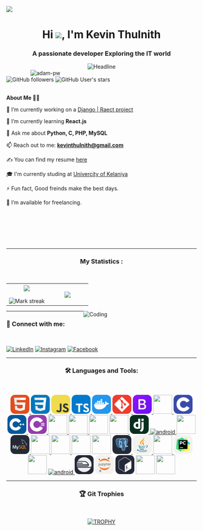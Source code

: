 ![](https://github.com/halfrost/halfrost/blob/master/icons/header_.png)
<h1 align="center">Hi <img src="https://media.giphy.com/media/hvRJCLFzcasrR4ia7z/giphy.gif" width="30">, I'm Kevin Thulnith</h1>
<h3 align="center">A passionate developer Exploring  the IT world</h3>

<div align=center>
    <img src="https://readme-typing-svg.herokuapp.com?color=%236FDA44&size=32&center=true&vCenter=true&width=600&height=50&lines=Programmer;Web+Developer;Open-Source+Enthusiast;IT+Student;Full-Stack+Developer;Undergraduate;" alt="Headline" />
</div>  
<!---p align="center"><a href="https://arjuncvinod.github.io">Portfolio↗️</a></p--->
<!--img align="right" alt="Coding" width="400" src="https://octodex.github.com/images/daftpunktocat-guy.gif"-->
<img align="right" src="https://github.com/Adam-pw/Adam-pw/blob/main/animation_500_kxa883sd.gif" alt="adam-pw" width="440"/>

![GitHub followers](https://img.shields.io/github/followers/kevinThulnith?style=social) 
![GitHub User's stars](https://img.shields.io/github/stars/kevinThulnith?style=social)
<img src="https://komarev.com/ghpvc/?username=kevinThulnith" alt="" />

<br>**About Me 🧑‍💻**


   🔭 I’m currently working on a [Django | Raect project](https://github.com/kevinThulnith/Inventory-Management-System.git)

   🌱 I’m currently learning **React.js**

   💬 Ask me about **Python, C, PHP, MySQL**

   📫 Reach out to me: **kevinthulnith@gmail.com**

   ✍ You can find my resume [here](--cvLink)

   🎓 I'm currently studing at [Univercity of Kelaniya](https://www.kln.ac.lk/) 

   ⚡ Fun fact, Good freinds make the best days.

   🤝 I’m available for freelancing.


<br><br><br><br><br>

---

<p align="center">
<h3 align="center"> My Statistics :</h3><br>
  <table align="center" border="0">
    <tr border="none">
      <td width="50%" align="center">
        <img  align="center"  src="https://github-readme-stats.vercel.app/api?username=kevinThulnith&theme=dark&show_icons=true&count_private=true" />
        <br></br>
        <img  title="🔥 Get streak stats for your profile at git.io/streak-stats" alt="Mark streak" src="https://github-readme-streak-stats.herokuapp.com/?user=kevinThulnith&theme=dark&hide_border=false" />
      </td>
        <td width="50%" align="center">
        <img  align="center"  src="https://github-readme-stats.anuraghazra1.vercel.app/api/top-langs/?username=kevinThulnith&theme=dark&hide_border=false&no-bg=true&no-frame=true&langs_count=10"/>  
      </td>
    </tr>
  </table>
</p>

<img align="right" alt="Coding" width="300" src="https://cdn.dribbble.com/users/1277312/screenshots/14733298/media/39b1045e593737587dd60e42c8422d1f.gif">

---

<h3>🔗 Connect with me:</h3><br>

[![LinkedIn](https://custom-icon-badges.demolab.com/badge/LinkedIn-0A66C2?logo=linkedin-white&logoColor=fff)](https://www.linkedin.com/in/kevinuluwaduge/)
[![Instagram](https://img.shields.io/badge/Instagram-%23E4405F.svg?logo=Instagram&logoColor=white)](https://www.instagram.com/kevin_thulnith/)
[![Facebook](https://img.shields.io/badge/Facebook-%231877F2.svg?logo=Facebook&logoColor=white)](https://facebook.com/kevin.uluwaduge)

---

<h3 align="center">🛠️ Languages and Tools:</h3><br>
<p align="center">
<a href="https://www.w3.org/html/" target="_blank" rel="noreferrer"> <img src="https://github.com/tandpfun/skill-icons/blob/main/icons/HTML.svg" width="50" height="50"/> </a> 
<a href="https://www.w3schools.com/css/" target="_blank" rel="noreferrer"> <img src="https://github.com/tandpfun/skill-icons/blob/main/icons/CSS.svg" width="50" height="50"/> </a> 
<a href="https://developer.mozilla.org/en-US/docs/Web/JavaScript" target="_blank" rel="noreferrer"> <img src="https://github.com/tandpfun/skill-icons/blob/main/icons/JavaScript.svg" width="50" height="50"/> </a> 
<a href="https://www.typescriptlang.org/" target="_blank" rel="noreferrer"> <img src="https://github.com/tandpfun/skill-icons/blob/main/icons/TypeScript.svg" width="50" height="50"/> </a> 
<a href="docker.com/" target="_blank" rel="noreferrer"> <img src="https://github.com/tandpfun/skill-icons/blob/main/icons/Docker.svg" width="50" height="50"/> </a> 
<a href="https://git-scm.com/" target="_blank" rel="noreferrer"> <img src="https://github.com/tandpfun/skill-icons/blob/main/icons/Git.svg" width="50" height="50"/> </a> 
<a href="https://getbootstrap.com" target="_blank" rel="noreferrer"> <img src="https://github.com/tandpfun/skill-icons/blob/main/icons/Bootstrap.svg" width="50" height="50"/> </a> 
<a href="https://tailwindcss.com/" target="_blank" rel="noreferrer"> <img src="https://github.com/Scar1109/skill-icons/blob/Scar1109/icons/TailwindCSS-Light.svg" width="50" height="50"/> </a>
<a href="https://www.cprogramming.com/" target="_blank" rel="noreferrer"> <img src="https://github.com/tandpfun/skill-icons/blob/main/icons/C.svg" width="50" height="50"/> </a> 
<a href="https://www.w3schools.com/cpp/" target="_blank" rel="noreferrer"> <img src="https://github.com/tandpfun/skill-icons/blob/main/icons/CPP.svg" width="50" height="50"/> </a>
<a href="https://www.w3schools.com/cs/" target="_blank" rel="noreferrer"> <img src="https://github.com/LelouchFR/skill-icons/blob/main/assets/cs.svg" width="50" height="50"/> </a>
<a href="https://developer.android.com" target="_blank" rel="noreferrer"> <img src="https://github.com/Scar1109/skill-icons/blob/main/icons/AndroidStudio-Light.svg" width="50" height="50"/> </a> 
<a href="https://postman.com" target="_blank" rel="noreferrer"> <img src="https://github.com/Scar1109/skill-icons/blob/main/icons/Postman.svg" width="50" height="50"/> </a> 
<a href="https://github.com"><img src="https://github.com/Scar1109/skill-icons/blob/main/icons/Github-Dark.svg" width="50" height="50"/></a> 
<a href="https://www.python.org" target="_blank" rel="noreferrer"> <img src="https://github.com/Scar1109/skill-icons/blob/main/icons/Python-Light.svg" width="50" height="50"/> </a> 
<a href="https://www.djangoproject.com/" target="_blank" rel="noreferrer"> <img src="https://github.com/tandpfun/skill-icons/blob/main/icons/Django.svg" width="50" height="50"/> </a> 
<a href="https://code.visualstudio.com/" target="_blank" rel="noreferrer"> <img src="https://github.com/Scar1109/skill-icons/blob/59059d9d1a2c092696dc66e00931cc1181a4ce1f/icons/VSCode-Light.svg" alt="android" width="50" height="50"/> </a> 
<a href="https://nodejs.org/en/download"><img src="https://github.com/Scar1109/skill-icons/blob/main/icons/NodeJS-Dark.svg" width="50" height="50"/></a>
<a href="https://www.mysql.com/" target="_blank" rel="noreferrer"> <img src="https://github.com/tandpfun/skill-icons/blob/main/icons/MySQL-Dark.svg" width="50" height="50"/> </a> 
<a href="https://www.php.net" target="_blank" rel="noreferrer"> <img src="https://github.com/Scar1109/skill-icons/blob/Scar1109/icons/PHP-Light.svg" width="50" height="50"/> </a> 
<a href="https://laravel.com" target="_blank" rel="noreferrer"> <img src="https://github.com/Scar1109/skill-icons/blob/59059d9d1a2c092696dc66e00931cc1181a4ce1f/icons/Laravel-Dark.svg" width="50" height="50"/> </a>
<img src="https://github.com/Scar1109/skill-icons/blob/main/icons/SQLite.svg" width="50" height="50"/>
<a href="https://vite.dev/"><img src="https://github.com/Scar1109/skill-icons/blob/main/icons/Vite-Dark.svg" width="50" height="50"/></a>
<a href="https://www.postgresql.org/" target="_blank" rel="noreferrer"> <img src="https://github.com/tandpfun/skill-icons/blob/main/icons/PostgreSQL-Dark.svg" alt="postman" width="50" height="50"/> </a> 
<a href="https://www.java.com" target="_blank" rel="noreferrer"> <img src="https://github.com/tandpfun/skill-icons/blob/main/icons/Java-Light.svg" alt="java" width="50" height="50"/> </a> 
<a href="https://reactjs.org/" target="_blank" rel="noreferrer"> <img src="https://github.com/Scar1109/skill-icons/blob/main/icons/React-Dark.svg" width="50" height="50"/> </a> 
<a href="https://www.jetbrains.com/pycharm/"><img src="https://github.com/tandpfun/skill-icons/blob/main/icons/PyCharm-Light.svg" width="50" height="50"/></a>
<a href="https://vercel.com/"><img src="https://github.com/LelouchFR/skill-icons/blob/main/assets/vercel-dark.svg" width="50" height="50"/></a>
<a href="https://visualstudio.microsoft.com/" target="_blank" rel="noreferrer"> <img src="https://github.com/Scar1109/skill-icons/blob/59059d9d1a2c092696dc66e00931cc1181a4ce1f/icons/VisualStudio-Light.svg" alt="android" width="50" height="50"/> </a> 
<a href="https://railway.com/"><img src="https://github.com/LelouchFR/skill-icons/blob/main/assets/railway-dark.svg" width="50" height="50"/></a>
<a href="https://jupyter.org/"><img src="https://github.com/LelouchFR/skill-icons/blob/main/assets/jupyter-light.svg" width="50" height="50"/></a>
<a href="https://git-scm.com/downloads"><img src="https://github.com/tandpfun/skill-icons/blob/main/icons/Bash-Dark.svg" width="50" height="50"/></a>
<img src="https://github.com/Scar1109/skill-icons/blob/main/icons/R-Dark.svg" width="50" height="50"/>
<img src="https://github.com/Scar1109/skill-icons/blob/main/icons/Markdown-Light.svg" width="50" height="50"/>    
</p>

---
<h3 align=center>🏆 Git Trophies</h3><br>
<p align=center>
  <a href="https://github.com/ryo-ma/github-profile-trophy" title="Go to Source">
      <img align="center" src="https://github-profile-trophy.vercel.app/?username=kevinThulnith&theme=radical&margin-h=15&margin-w=5&no-bg=true" alt="TROPHY" />
    </a>
</p>

